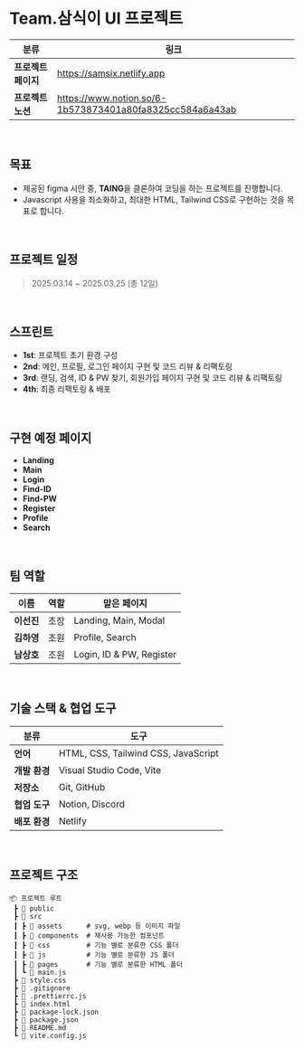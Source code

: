 # Team.삼식이 UI 프로젝트

| 분류                | 링크                                                     |
| ------------------- | -------------------------------------------------------- |
| **프로젝트 페이지** | https://samsix.netlify.app                               |
| **프로젝트 노션**   | https://www.notion.so/6-1b573873401a80fa8325cc584a6a43ab |

<br />

## 목표

- 제공된 figma 시안 중, **TAING**을 클론하여 코딩을 하는 프로젝트를 진행합니다.
- Javascript 사용을 최소화하고, 최대한 HTML, Tailwind CSS로 구현하는 것을 목표로 합니다.

<br />

## 프로젝트 일정

> 2025.03.14 ~ 2025.03.25 (총 12일)

<br />

## 스프린트

- **1st**: 프로젝트 초기 환경 구성
- **2nd**: 메인, 프로필, 로그인 페이지 구현 및 코드 리뷰 & 리팩토링
- **3rd**: 랜딩, 검색, ID & PW 찾기, 회원가입 페이지 구현 및 코드 리뷰 & 리팩토링
- **4th**: 최종 리팩토링 & 배포

<br />

## 구현 예정 페이지

- **Landing**
- **Main**
- **Login**
- **Find-ID**
- **Find-PW**
- **Register**
- **Profile**
- **Search**

<br />

## 팀 역할

| 이름       | 역할 | 맡은 페이지              |
| ---------- | ---- | ------------------------ |
| **이선진** | 조장 | Landing, Main, Modal     |
| **김하영** | 조원 | Profile, Search          |
| **남상호** | 조원 | Login, ID & PW, Register |

<br />

## 기술 스택 & 협업 도구

| 분류          | 도구                                |
| ------------- | ----------------------------------- |
| **언어**      | HTML, CSS, Tailwind CSS, JavaScript |
| **개발 환경** | Visual Studio Code, Vite            |
| **저장소**    | Git, GitHub                         |
| **협업 도구** | Notion, Discord                     |
| **배포 환경** | Netlify                             |

<br />

## 프로젝트 구조

```
📦 프로젝트 루트
 ┣ 📂 public
 ┣ 📂 src
 ┃ ┣ 📂 assets      # svg, webp 등 이미지 파일
 ┃ ┣ 📂 components  # 재사용 가능한 컴포넌트
 ┃ ┣ 📂 css         # 기능 별로 분류한 CSS 폴더
 ┃ ┣ 📂 js          # 기능 별로 분류한 JS 폴더
 ┃ ┣ 📂 pages       # 기능 별로 분류한 HTML 폴더
 ┃ ┗ 📜 main.js
 ┣ 📜 style.css
 ┣ 📜 .gitignore
 ┣ 📜 .prettierrc.js
 ┣ 📜 index.html
 ┣ 📜 package-lock.json
 ┣ 📜 package.json
 ┣ 📜 README.md
 ┗ 📜 vite.config.js
```

